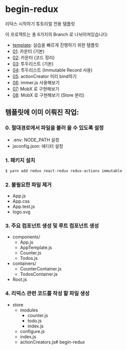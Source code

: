 # begin-redux

리덕스 시작하기 튜토리얼 전용 템플릿

이 프로젝트는 총 6가지의 Branch 로 나뉘어져있습니다:

- [template](https://github.com/vlpt-playground/begin-redux/tree/template): 실습을 빠르게 진행하기 위한 템플릿
- [01](https://github.com/vlpt-playground/begin-redux/tree/01): 카운터 (기본)
- [02](https://github.com/vlpt-playground/begin-redux/tree/02): 카운터 (코드 정리)
- [03](https://github.com/vlpt-playground/begin-redux/tree/03): 투두리스트 (기본)
- [04](https://github.com/vlpt-playground/begin-redux/tree/04): 투두리스트 (Immutable Record 사용)
- [05](https://github.com/vlpt-playground/begin-redux/tree/05): actionCreator 미리 bind하기
- [06](https://github.com/vlpt-playground/begin-redux/tree/06): immer.js 사용해보기
- [07](https://github.com/vlpt-playground/begin-redux/tree/06): MobX 로 구현해보기
- [08](https://github.com/vlpt-playground/begin-redux/tree/06): MobX 로 구현해보기 (Store 분리)

## 템플릿에 이미 이뤄진 작업:

### 0. 절대경로에서 파일을 불러 올 수 있도록 설정

- .env: NODE_PATH 설정
- jsconfig.json: 에디터 설정

### 1. 패키지 설치
```bash
$ yarn add redux react-redux redux-actions immutable
```

### 2. 불필요한 파일 제거
- App.js
- App.css
- App.test.js
- logo.svg

### 3. 주요 컴포넌트 생성 및 루트 컴포넌트 생성

- components/
  - App.js
  - AppTemplate.js
  - Counter.js
  - Todos.js
- containers/
  - CounterContainer.js
  - TodosContainer.js
- Root.js

### 4. 리덕스 관련 코드를 작성 할 파일 생성
- store
  - modules
    - counter.js
    - todo.js
    - index.js
  - configure.js
  - index.js
  - actionCreators.js# begin-redux
